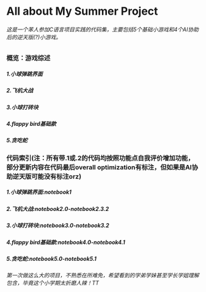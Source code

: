 # All about My  Summer Project
###### 这是一个苯人参加C语言项目实践的代码集，主要包括5个基础小游戏和4个AI协助后的逆天版(?)小游戏。
### 概览：游戏综述
##### 1.小球弹跳界面
##### 2.飞机大战
##### 3.小球打砖块
##### 4.flappy bird基础款
##### 5.贪吃蛇
### 代码索引(注：所有带.1或.2的代码均按照功能点自我评价增加功能，部分更新内容在代码最后overall optimization有标注，但如果是AI协助逆天版可能没有标注orz)
##### 1.小球弹跳界面:notebook1
##### 2.飞机大战:notebook2.0-notebook2.3.2
##### 3.小球打砖块:notebook3.0-notebook3.2
##### 4.flappy bird基础款:notebook4.0-notebook4.1
##### 5.贪吃蛇:notebook5.0-notebook5.1
###### 第一次做这么大的项目，不熟悉在所难免，希望看到的学弟学妹甚至学长学姐理解包含，毕竟这个小学期太折磨人辣！TT
